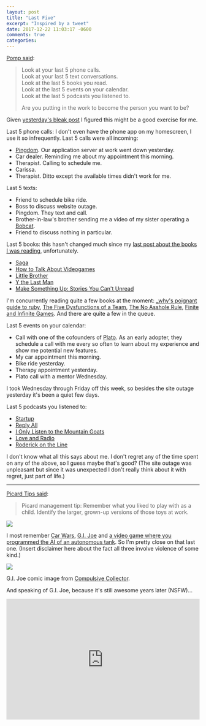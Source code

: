 ```yaml
---
layout: post
title: "Last Five"
excerpt: "Inspired by a tweet"
date: 2017-12-22 11:03:17 -0600
comments: true
categories: 
---
```


[Pomp said](https://twitter.com/APompliano/status/940257138487824386):

> Look at your last 5 phone calls.  
> Look at your last 5 text conversations.  
> Look at the last 5 books you read.  
> Look at the last 5 events on your calendar.  
> Look at the last 5 podcasts you listened to.
> 
> Are you putting in the work to become the person you want to be?

Given [yesterday's bleak post]({{site.baseurl}}/2017/12/21/america/) I figured this might be a good exercise for me.

Last 5 phone calls: I don't even have the phone app on my homescreen, I use it so infrequently. Last 5 calls were all incoming:

* [Pingdom](https://www.pingdom.com/). Our application server at work went down yesterday.
* Car dealer. Reminding me about my appointment this morning.
* Therapist. Calling to schedule me.
* Carissa.
* Therapist. Ditto except the available times didn't work for me.

Last 5 texts:

* Friend to schedule bike ride.
* Boss to discuss website outage.
* Pingdom. They text and call.
* Brother-in-law's brother sending me a video of my sister operating a [Bobcat](https://www.bobcat.com).
* Friend to discuss nothing in particular.

Last 5 books: this hasn't changed much since my [last post about the books I was reading]({{site.baseurl}}/2017/04/25/currently-reading/), unfortunately. 

* [Saga](https://www.amazon.com/Brian-K-Vaughan/e/B001JP4NLC/ref=sr_ntt_srch_lnk_1?qid=1513964337&sr=8-1)
* [How to Talk About Videogames](http://bogost.com/books/how-to-talk-about-videogames/)
* [Little Brother](https://www.amazon.com/Little-Brother-Cory-Doctorow/dp/0765323117)
* [Y the Last Man](https://www.amazon.com/Brian-K-Vaughan/e/B001JP4NLC/ref=sr_ntt_srch_lnk_1?qid=1513964337&sr=8-1)
* [Make Something Up: Stories You Can't Unread](https://www.goodreads.com/book/show/22822857-make-something-up)

I'm concurrently reading quite a few books at the moment: [_why's poignant guide to ruby](http://poignant.guide/), [The Five Dysfunctions of a Team](https://en.wikipedia.org/wiki/The_Five_Dysfunctions_of_a_Team), [The No Asshole Rule](https://en.wikipedia.org/wiki/The_No_Asshole_Rule), [Finite and Infinite Games](https://en.wikipedia.org/wiki/Finite_and_Infinite_Games). And there are quite a few in the queue.

Last 5 events on your calendar:

* Call with one of the cofounders of [Plato](https://www.platohq.com/). As an early adopter, they schedule a call with me every so often to learn about my experience and show me potential new features.
* My car appointment this morning.
* Bike ride yesterday.
* Therapy appointment yesterday.
* Plato call with a mentor Wednesday.

I took Wednesday through Friday off this week, so besides the site outage yesterday it's been a quiet few days.

Last 5 podcasts you listened to:

* [Startup](https://gimletmedia.com/startup/)
* [Reply All](https://gimletmedia.com/reply-all/)
* [I Only Listen to the Mountain Goats](http://www.nightvalepresents.com/ionlylistentothemountaingoats)
* [Love and Radio](http://loveandradio.org/)
* [Roderick on the Line](http://www.merlinmann.com/roderick/)

I don't know what all this says about me. I don't regret any of the time spent on any of the above, so I guess maybe that's good? (The site outage was unpleasant but since it was unexpected I don't really think about it with regret, just part of life.)

---

[Picard Tips said](https://twitter.com/PicardTips/status/942921536251428864):

> Picard management tip: Remember what you liked to play with as a child. Identify the larger, grown-up versions of those toys at work.

![]({{site.baseurl}}/assets/2017/12/joe.jpg)

I most remember [Car Wars](https://en.wikipedia.org/wiki/Car_Wars), [G.I. Joe](https://en.wikipedia.org/wiki/G.I._Joe:_A_Real_American_Hero) and [a video game where you programmed the AI of an autonomous tank](https://en.wikipedia.org/wiki/Omega_(video_game)). So I'm pretty close on that last one. (Insert disclaimer here about the fact all three involve violence of some kind.)

![]({{site.baseurl}}/assets/2017/12/OmegaBoxShotAmiga.jpg)

G.I. Joe comic image from [Compulsive Collector](https://flic.kr/p/cr5frQ).

And speaking of G.I. Joe, because it's still awesome years later (NSFW)...

<iframe width="100%" height="315" src="https://www.youtube.com/embed/z8K08AcVru0?rel=0" frameborder="0" gesture="media" allow="encrypted-media" allowfullscreen></iframe>
